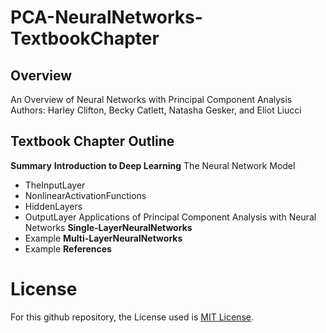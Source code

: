# PCA-NeuralNetworks-TextbookChapter

## Overview
An Overview of Neural Networks with Principal Component Analysis
Authors: Harley Clifton, Becky Catlett, Natasha Gesker, and Eliot Liucci

## Textbook Chapter Outline
 **Summary**
 **Introduction to Deep Learning**
 The Neural Network Model
- TheInputLayer
- NonlinearActivationFunctions
- HiddenLayers
- OutputLayer
  Applications of Principal Component Analysis with Neural Networks
**Single-LayerNeuralNetworks**
- Example
**Multi-LayerNeuralNetworks**
- Example
**References**



# License
For this github repository, the License used is [MIT License](https://opensource.org/license/mit/).
